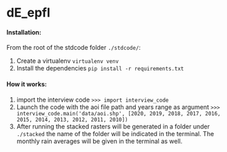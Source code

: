 # dE_epfl

#### Installation:

From the root of the stdcode folder `./stdcode/`:

1. Create a virtualenv `virtualenv venv`
2. Install the dependencies `pip install -r requirements.txt`

#### How it works:

1. import the interview code `>>> import interview_code`
2. Launch the code with the aoi file path and years range as argument `>>> interview_code.main('data/aoi.shp', [2020, 2019, 2018, 2017, 2016, 2015, 2014, 2013, 2012, 2011, 2010])`
3. After running the stacked rasters will be generated in a folder under `./stacked` the name of the folder will be indicated in the terminal. The monthly rain averages will be given in the terminal as well.
